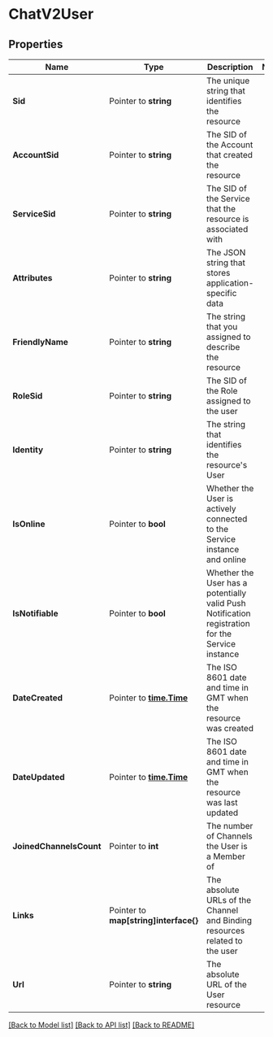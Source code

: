 # ChatV2User

## Properties

Name | Type | Description | Notes
------------ | ------------- | ------------- | -------------
**Sid** | Pointer to **string** | The unique string that identifies the resource |
**AccountSid** | Pointer to **string** | The SID of the Account that created the resource |
**ServiceSid** | Pointer to **string** | The SID of the Service that the resource is associated with |
**Attributes** | Pointer to **string** | The JSON string that stores application-specific data |
**FriendlyName** | Pointer to **string** | The string that you assigned to describe the resource |
**RoleSid** | Pointer to **string** | The SID of the Role assigned to the user |
**Identity** | Pointer to **string** | The string that identifies the resource's User |
**IsOnline** | Pointer to **bool** | Whether the User is actively connected to the Service instance and online |
**IsNotifiable** | Pointer to **bool** | Whether the User has a potentially valid Push Notification registration for the Service instance |
**DateCreated** | Pointer to [**time.Time**](time.Time.md) | The ISO 8601 date and time in GMT when the resource was created |
**DateUpdated** | Pointer to [**time.Time**](time.Time.md) | The ISO 8601 date and time in GMT when the resource was last updated |
**JoinedChannelsCount** | Pointer to **int** | The number of Channels the User is a Member of |
**Links** | Pointer to **map[string]interface{}** | The absolute URLs of the Channel and Binding resources related to the user |
**Url** | Pointer to **string** | The absolute URL of the User resource |

[[Back to Model list]](../README.md#documentation-for-models) [[Back to API list]](../README.md#documentation-for-api-endpoints) [[Back to README]](../README.md)


